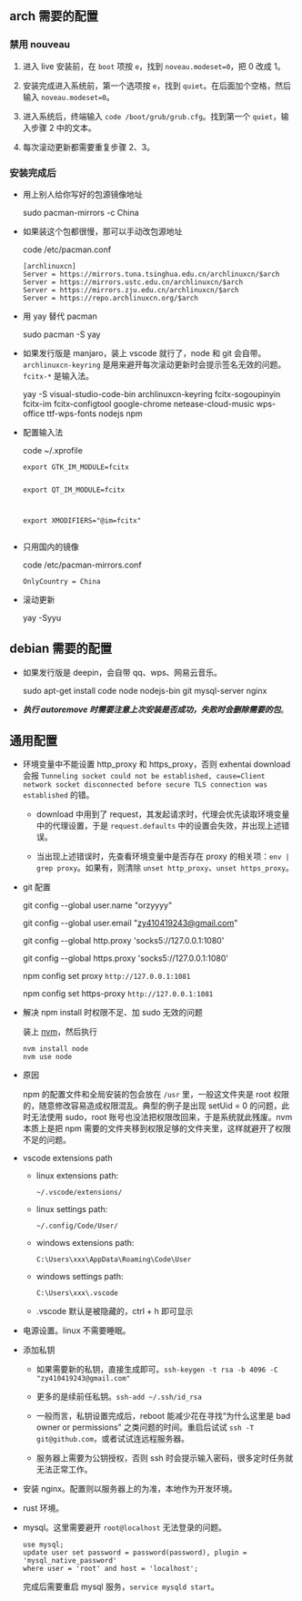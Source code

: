 <h2 id="arch-需要的配置">arch 需要的配置</h2>
<h3 id="禁用-nouveau">禁用 nouveau</h3>
<ol>
<li><p>进入 live 安装前，在 <code>boot</code> 项按 <code>e</code>，找到 <code>noveau.modeset=0</code>，把 0 改成 1。</p>
</li>
<li><p>安装完成进入系统前，第一个选项按 <code>e</code>，找到 <code>quiet</code>。在后面加个空格，然后输入 <code>noveau.modeset=0</code>。</p>
</li>
<li><p>进入系统后，终端输入 <code>code /boot/grub/grub.cfg</code>。找到第一个 <code>quiet</code>，输入步骤 2 中的文本。</p>
</li>
<li><p>每次滚动更新都需要重复步骤 2、3。</p>
</li>
</ol>
<h3 id="安装完成后">安装完成后</h3>
<ul>
<li><p>用上别人给你写好的包源镜像地址</p>
<p>sudo pacman-mirrors -c China</p>
</li>
<li><p>如果装这个包都很慢，那可以手动改包源地址</p>
<p>code /etc/pacman.conf</p>
<pre><code class="language-bash">[archlinuxcn]
Server = https://mirrors.tuna.tsinghua.edu.cn/archlinuxcn/$arch
Server = https://mirrors.ustc.edu.cn/archlinuxcn/$arch
Server = https://mirrors.zju.edu.cn/archlinuxcn/$arch
Server = https://repo.archlinuxcn.org/$arch</code></pre>
</li>
<li><p>用 yay 替代 pacman</p>
<p>sudo pacman -S yay</p>
</li>
<li><p>如果发行版是 manjaro，装上 vscode 就行了，node 和 git 会自带。<code>archlinuxcn-keyring</code> 是用来避开每次滚动更新时会提示签名无效的问题。<code>fcitx-*</code> 是输入法。</p>
<p>yay -S visual-studio-code-bin archlinuxcn-keyring fcitx-sogoupinyin fcitx-im fcitx-configtool google-chrome netease-cloud-music wps-office ttf-wps-fonts nodejs npm</p>
</li>
<li><p>配置输入法</p>
<p>code ~/.xprofile</p>
<pre><code class="language-bash">export GTK_IM_MODULE=fcitx

<p>export QT_IM_MODULE=fcitx</p>
<p>export XMODIFIERS=&quot;@im=fcitx&quot;</code></pre></p>
</li>
<li><p>只用国内的镜像</p>
<p>code /etc/pacman-mirrors.conf</p>
<pre><code class="language-bash">OnlyCountry = China</code></pre>
</li>
<li><p>滚动更新</p>
<p>yay -Syyu</p>
</li>
</ul>
<h2 id="debian-需要的配置">debian 需要的配置</h2>
<ul>
<li><p>如果发行版是 deepin，会自带 qq、wps、网易云音乐。</p>
<p>sudo apt-get install code node nodejs-bin git mysql-server nginx</p>
</li>
<li><p><b><em>执行 autoremove 时需要注意上次安装是否成功，失败时会删除需要的包</em></b>。</p>
</li>
</ul>
<h2 id="通用配置">通用配置</h2>
<ul>
<li><p>环境变量中不能设置 http_proxy 和 https_proxy，否则 exhentai download 会报 <code>Tunneling socket could not be established, cause=Client network socket disconnected before secure TLS connection was established</code> 的错。</p>
<ul>
<li><p>download 中用到了 request，其发起请求时，代理会优先读取环境变量中的代理设置，于是 <code>request.defaults</code> 中的设置会失效，并出现上述错误。</p>
</li>
<li><p>当出现上述错误时，先查看环境变量中是否存在 proxy 的相关项：<code>env | grep proxy</code>。如果有，则清除 <code>unset http_proxy</code>、<code>unset https_proxy</code>。</p>
</li>
</ul>
</li>
<li><p>git 配置</p>
<p>git config --global user.name &quot;orzyyyy&quot;</p>
<p>git config --global user.email &quot;<a href="mailto:&#x7a;&#121;&#52;&#49;&#x30;&#x34;&#x31;&#x39;&#50;&#x34;&#x33;&#64;&#x67;&#x6d;&#x61;&#105;&#108;&#x2e;&#x63;&#x6f;&#x6d;">&#x7a;&#121;&#52;&#49;&#x30;&#x34;&#x31;&#x39;&#50;&#x34;&#x33;&#64;&#x67;&#x6d;&#x61;&#105;&#108;&#x2e;&#x63;&#x6f;&#x6d;</a>&quot;</p>
<p>git config --global http.proxy &#39;socks5://127.0.0.1:1080&#39;</p>
<p>git config --global https.proxy &#39;socks5://127.0.0.1:1080&#39;</p>
<p>npm config set proxy <code>http://127.0.0.1:1081</code></p>
<p>npm config set https-proxy <code>http://127.0.0.1:1081</code></p>
</li>
<li><p>解决 npm install 时权限不足、加 sudo 无效的问题</p>
<p>装上 <a href="https://github.com/nvm-sh/nvm#install--update-script">nvm</a>，然后执行</p>
<pre><code class="language-bash">nvm install node
nvm use node</code></pre>
</li>
<li><p>原因</p>
<p>npm 的配置文件和全局安装的包会放在 <code>/usr</code> 里，一般这文件夹是 root 权限的，随意修改容易造成权限混乱。典型的例子是出现 setUid = 0 的问题，此时无法使用 sudo，root 账号也没法把权限改回来，于是系统就此残废。nvm 本质上是把 npm 需要的文件夹移到权限足够的文件夹里，这样就避开了权限不足的问题。</p>
</li>
<li><p>vscode extensions path</p>
<ul>
<li><p>linux extensions path:</p>
<p><code>~/.vscode/extensions/</code></p>
</li>
<li><p>linux settings path:</p>
<p><code>~/.config/Code/User/</code></p>
</li>
<li><p>windows extensions path:</p>
<p><code>C:\Users\xxx\AppData\Roaming\Code\User</code></p>
</li>
<li><p>windows settings path:</p>
<p><code>C:\Users\xxx\.vscode</code></p>
</li>
<li><p>.vscode 默认是被隐藏的，ctrl + h 即可显示</p>
</li>
</ul>
</li>
<li><p>电源设置。linux 不需要睡眠。</p>
</li>
<li><p>添加私钥</p>
<ul>
<li><p>如果需要新的私钥，直接生成即可。<code>ssh-keygen -t rsa -b 4096 -C &quot;zy410419243@gmail.com&quot;</code></p>
</li>
<li><p>更多的是续前任私钥。<code>ssh-add ~/.ssh/id_rsa</code></p>
</li>
<li><p>一般而言，私钥设置完成后，reboot 能减少花在寻找“为什么这里是 bad owner or permissions” 之类问题的时间。重启后试试 <code>ssh -T git@github.com</code>，或者试试连远程服务器。</p>
</li>
<li><p>服务器上需要为公钥授权，否则 ssh 时会提示输入密码，很多定时任务就无法正常工作。</p>
</li>
</ul>
</li>
<li><p>安装 nginx。配置则以服务器上的为准，本地作为开发环境。</p>
</li>
<li><p>rust 环境。</p>
</li>
<li><p>mysql。这里需要避开 <code>root@localhost</code> 无法登录的问题。</p>
<pre><code class="language-sql">use mysql;
update user set password = password(password), plugin = &#39;mysql_native_password&#39;
where user = &#39;root&#39; and host = &#39;localhost&#39;;</code></pre>
<p>完成后需要重启 mysql 服务，<code>service mysqld start</code>。</p>
</li>
</ul>
